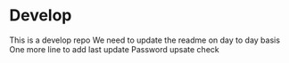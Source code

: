 # Develop
This is a develop repo
We need to update the readme on day to day basis
One more line to add
last update
Password upsate check
